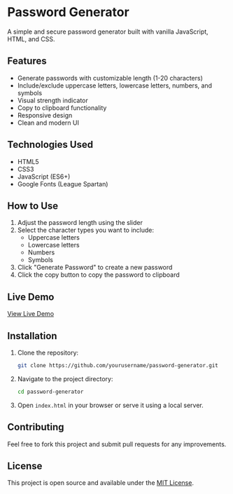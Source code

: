 # Password Generator

A simple and secure password generator built with vanilla JavaScript, HTML, and CSS.

## Features

- Generate passwords with customizable length (1-20 characters)
- Include/exclude uppercase letters, lowercase letters, numbers, and symbols
- Visual strength indicator
- Copy to clipboard functionality
- Responsive design
- Clean and modern UI

## Technologies Used

- HTML5
- CSS3
- JavaScript (ES6+)
- Google Fonts (League Spartan)

## How to Use

1. Adjust the password length using the slider
2. Select the character types you want to include:
   - Uppercase letters
   - Lowercase letters
   - Numbers
   - Symbols
3. Click "Generate Password" to create a new password
4. Click the copy button to copy the password to clipboard

## Live Demo

[View Live Demo](https://your-vercel-url.vercel.app)

## Installation

1. Clone the repository:
   ```bash
   git clone https://github.com/yourusername/password-generator.git
   ```

2. Navigate to the project directory:
   ```bash
   cd password-generator
   ```

3. Open `index.html` in your browser or serve it using a local server.

## Contributing

Feel free to fork this project and submit pull requests for any improvements.

## License

This project is open source and available under the [MIT License](LICENSE).
